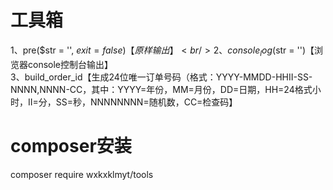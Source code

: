 # 工具箱
1、pre($str = '', $exit = false)【原样输出】<br />
2、console_log($str = '')【浏览器console控制台输出】<br />
3、build_order_id【生成24位唯一订单号码（格式：YYYY-MMDD-HHII-SS-NNNN,NNNN-CC，其中：YYYY=年份，MM=月份，DD=日期，HH=24格式小时，II=分，SS=秒，NNNNNNNN=随机数，CC=检查码】<br />
# composer安装
composer require wxkxklmyt/tools
